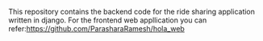 This repository contains the backend code for the ride sharing application written in django.
For the frontend web appllication you can refer:https://github.com/ParasharaRamesh/hola_web

